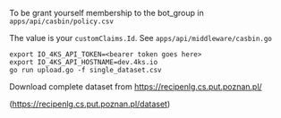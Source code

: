 To be grant yourself membership to the bot_group in `apps/api/casbin/policy.csv`

The value is your `customClaims.Id`. See `apps/api/middleware/casbin.go`

```
export IO_4KS_API_TOKEN=<bearer token goes here>
export IO_4KS_API_HOSTNAME=dev.4ks.io
go run upload.go -f single_dataset.csv
```

Download complete dataset from
https://recipenlg.cs.put.poznan.pl/

(https://recipenlg.cs.put.poznan.pl/dataset)
